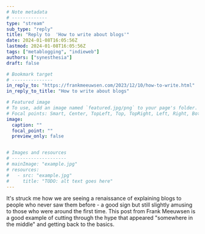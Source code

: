 ```yaml
---
# Note metadata
# -------------
type: "stream"
sub_type: "reply"
title: "Reply to  'How to write about blogs'"
date: 2024-01-08T16:05:56Z
lastmod: 2024-01-08T16:05:56Z
tags: ["metablogging", "indieweb"]
authors: ["synesthesia"]
draft: false

# Bookmark target
# ---------------
in_reply_to: "https://frankmeeuwsen.com/2023/12/10/how-to-write.html"
in_reply_to_title: "How to write about blogs"

# Featured image
# To use, add an image named `featured.jpg/png` to your page's folder.
# Focal points: Smart, Center, TopLeft, Top, TopRight, Left, Right, BottomLeft, Bottom, BottomRight.
image:
  caption: ""
  focal_point: ""
  preview_only: false


# Images and resources
# --------------------
# mainImage: "example.jpg"
# resources:
#   - src: "example.jpg"
#     title: "TODO: alt text goes here"
---
```

It's struck me how we are seeing a renaissance of explaining blogs to people who never saw them before - a good sign but still slightly amusing to those who were around the first time. This post from Frank Meeuwsen is a good example of cutting through the hype that appeared "somewhere in the middle" and getting back to the basics.
